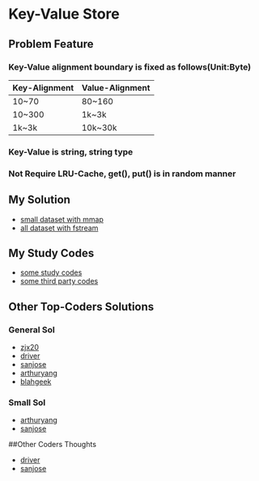 # Key-Value Store
## Problem Feature
### Key-Value alignment boundary is fixed as follows(Unit:Byte)

Key-Alignment | Value-Alignment
--- | ---
10~70  | 80~160            
10~300  | 1k~3k            
1k~3k   | 10k~30k             

### Key-Value is string, string type
### Not Require LRU-Cache, get(), put() is in random manner

## My Solution
- [small dataset with mmap](yche_cpp_codes/all_in_memory/mmap_impl_key_value.h)
- [all dataset with fstream](yche_cpp_codes/final_version/correct_final_key_value.h)

## My Study Codes
- [some study codes](yche_cpp_codes)
- [some third party codes](third_party)

## Other Top-Coders Solutions

### General Sol

- [zjx20](other_topers_codes/1_zjx20.h)
- [driver](other_topers_codes/2_driver.h)
- [sanjose](other_topers_codes/3_sanjose.h)
- [arthuryang](other_topers_codes/4_arthuryang.h)
- [blahgeek](other_topers_codes/5_blahgeek.h)

### Small Sol

- [arthuryang](other_topers_codes/small_arthuryang.h)
- [sanjose](other_topers_codes/small_sanjose.h)

##Other Coders Thoughts

- [driver](other_topers_codes/driver.md)
- [sanjose](other_topers_codes/sanjose.md)
